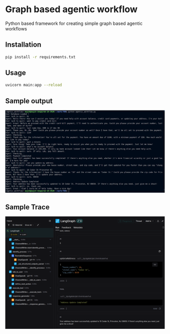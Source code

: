# Graph based agentic workflow 

Python based framework for creating simple graph based agentic workflows

## Installation

```bash
pip install -r requirements.txt
```

## Usage
```bash
uvicorn main:app --reload
```

## Sample output
![sample conversation](https://github.com/Sujit27/agenticWorkflows/blob/main/output/agentic_conv_sample1.png)

## Sample Trace
![sample Langsmith Trace](https://github.com/Sujit27/agenticWorkflows/blob/main/output/agentic_graph_trace.png)
